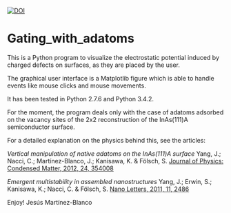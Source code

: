 [![DOI](https://zenodo.org/badge/9647/chumo/Gating_with_adatoms.svg)](http://dx.doi.org/10.5281/zenodo.14781)

Gating_with_adatoms
===================

This is a Python program to visualize the electrostatic potential 
induced by charged defects on surfaces, as they are placed by the user.

The graphical user interface is a Matplotlib figure which is able to handle events
like mouse clicks and mouse movements.

It has been tested in Python 2.7.6 and Python 3.4.2.

For the moment, the program deals only with the case of adatoms adsorbed on 
the vacancy sites of the 2x2 reconstruction of the InAs(111)A semiconductor surface. 

For a detailed explanation on the physics behind this, see the articles:

*Vertical manipulation of native adatoms on the InAs(111)A surface*
Yang, J.; Nacci, C.; Martínez-Blanco, J.; Kanisawa, K. & Fölsch, S.
[Journal of Physics: Condensed Matter, 2012, 24, 354008](http://dx.doi.org/10.1088/0953-8984/24/35/354008)

*Emergent multistability in assembled nanostructures*
Yang, J.; Erwin, S.; Kanisawa, K.; Nacci, C. & Fölsch, S.
[Nano Letters, 2011, 11, 2486](http://dx.doi.org/10.1021/nl2009444)

Enjoy!
Jesús Martínez-Blanco
